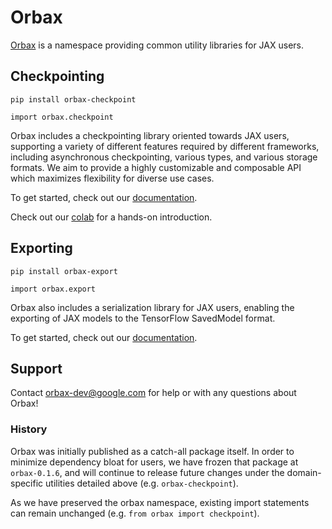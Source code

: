 # Orbax

[Orbax](https://github.com/google/orbax/blob/main/docs/index.md) is a
namespace providing common utility libraries for JAX users.

## Checkpointing

`pip install orbax-checkpoint`

`import orbax.checkpoint`

Orbax includes a checkpointing library oriented towards JAX users, supporting a
variety of different features required by different frameworks, including
asynchronous checkpointing, various types, and various storage formats.
We aim to provide a highly customizable and composable API which maximizes
flexibility for diverse use cases.

To get started, check out our [documentation](https://github.com/google/orbax/blob/main/docs/checkpoint.md).

Check out our [colab](http://colab.research.google.com/github/google/orbax/blob/main/checkpoint/orbax//checkpoint/orbax_checkpoint.ipynb) for a hands-on introduction.

## Exporting

`pip install orbax-export`

`import orbax.export`

Orbax also includes a serialization library for JAX users, enabling the exporting of JAX models to the TensorFlow SavedModel format. 

To get started, check out our [documentation](https://github.com/google/orbax/blob/main/docs/export.md).
<!-- TODO(dinghua): Add information on export library. -->

## Support

Contact orbax-dev@google.com for help or with any questions about Orbax!

### History

Orbax was initially published as a catch-all package itself. In order to minimize dependency bloat for users, we have frozen that package at `orbax-0.1.6`, and will continue to release future changes under the domain-specific utilities detailed above (e.g. `orbax-checkpoint`). 

As we have preserved the orbax namespace, existing import statements can remain unchanged (e.g. `from orbax import checkpoint`).